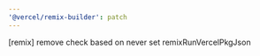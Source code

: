 ```yaml
---
'@vercel/remix-builder': patch
---
```


[remix] remove check based on never set remixRunVercelPkgJson
